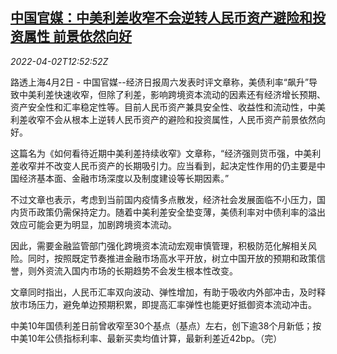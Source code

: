 <!--1648904463000-->
[中国官媒：中美利差收窄不会逆转人民币资产避险和投资属性 前景依然向好](https://cn.reuters.com/article/china-media-us-ir-yuan-hedge-0402-idCNKCS2LU0C2)
------

<div><i>2022-04-02T12:52:52Z</i></div><p>路透上海4月2日 - 中国官媒--经济日报周六发表时评文章称，美债利率“飙升”导致中美利差快速收窄，但除了利差，影响跨境资本流动的因素还有经济增长预期、资产安全性和汇率稳定性等。目前人民币资产兼具安全性、收益性和流动性，中美利差收窄不会从根本上逆转人民币资产的避险和投资属性，人民币资产前景依然向好。</p><p>这篇名为《如何看待近期中美利差持续收窄》文章称，“经济强则货币强，中美利差收窄并不改变人民币资产的长期吸引力。应当看到，起决定性作用的仍主要是中国经济基本面、金融市场深度以及制度建设等长期因素。”</p><p>不过文章也表示，考虑到当前国内疫情多点散发，经济社会发展面临不小压力，国内货币政策仍需保持定力。随着中美利差安全垫变薄，美债利率对中债利率的溢出效应可能会更为明显，加剧跨境资本流动。</p><p>因此，需要金融监管部门强化跨境资本流动宏观审慎管理，积极防范化解相关风险。同时，按照既定节奏推进金融市场高水平开放，树立中国开放的预期和政策信誉，则外资流入国内市场的长期趋势不会发生根本性改变。</p><p>文章同时指出，人民币汇率双向波动、弹性增加，有助于吸收内外部冲击，及时释放市场压力，避免单边预期积累，即提高汇率弹性也能更好抵御资本流动冲击。</p><p>中美10年国债利差日前曾收窄至30个基点（基点）左右，创下逾38个月新低；按中美10年公债指标利率、最新买卖均值计算，最新利差近42bp。（完）</p>
